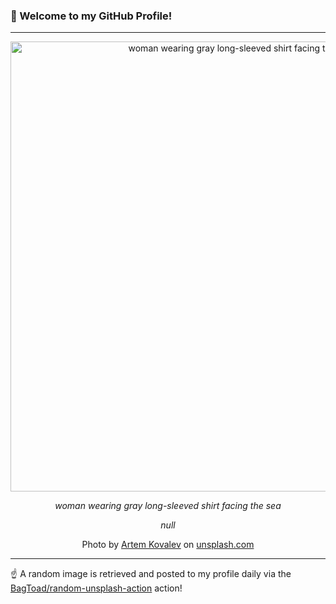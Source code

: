### 👋 Welcome to my GitHub Profile!

----

<div align="center">
  <img width="720" src="https://images.unsplash.com/photo-1461468611824-46457c0e11fd?crop=entropy&cs=tinysrgb&fit=max&fm=jpg&ixid=M3w1NTI0OTR8MHwxfHJhbmRvbXx8fHx8fHx8fDE3MTcyMjIxNDN8&ixlib=rb-4.0.3&q=80&w=1080" alt="woman wearing gray long-sleeved shirt facing the sea">
  
  <em>woman wearing gray long-sleeved shirt facing the sea</em>
  
  <em>null</em>
  
  Photo by [Artem Kovalev](http://artemkovalev.com) on [unsplash.com](https://unsplash.com/)
</div>

----

☝️ A random image is retrieved and posted to my profile daily via the [BagToad/random-unsplash-action](https://github.com/BagToad/random-unsplash-action) action!
